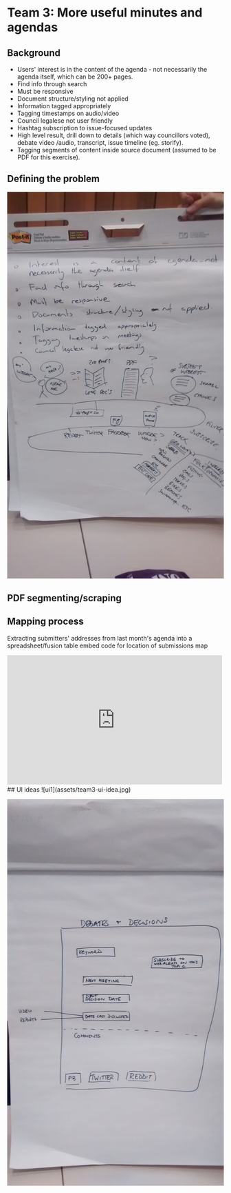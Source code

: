 # Team 3: More useful minutes and agendas

## Background
* Users' interest is in the content of the agenda - not necessarily the agenda itself, which can be 200+ pages.
* Find info through search
* Must be responsive
* Document structure/styling not applied
* Information tagged appropriately
* Tagging timestamps on audio/video
* Council legalese not user friendly
* Hashtag subscription to issue-focused updates
* High level result, drill down to details (which way councillors voted), debate video /audio, transcript, issue timeline (eg. storify).
* Tagging segments of content inside source document (assumed to be PDF for this exercise).

## Defining the problem
![problem ideas](assets/team3-problem-id.jpg)

## PDF segmenting/scraping



## Mapping process
Extracting submitters' addresses from last month's agenda into a spreadsheet/fusion table
embed code for location of submissions map
<iframe width="500" height="300" scrolling="no" frameborder="no" src="https://www.google.com/fusiontables/embedviz?q=select+col2+from+1nuA1thK6Di8M3uiDs5QjJ9RvyhdHVqT_6zvYC06r&amp;viz=MAP&amp;h=false&amp;lat=-43.529555192349164&amp;lng=172.64111918891604&amp;t=1&amp;z=12&amp;l=col2&amp;y=2&amp;tmplt=2&amp;hml=GEOCODABLE"></iframe>
## UI ideas
![ui1](assets/team3-ui-idea.jpg)

![ui2](assets/team3-ui-idea2.jpg)
